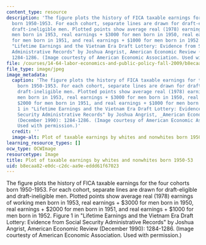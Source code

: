 ```yaml
---
content_type: resource
description: 'The figure plots the history of FICA taxable earnings for the four cohorts
  born 1950-1953. For each cohort, separate lines are drawn for draft-eligible and
  draft-ineligible men. Plotted points show average real (1978) earnings of working
  men born in 1953, real earnings + $3000 for men born in 1950, real earnings + $2000
  for men born in 1951, and real earnings + $1000 for men born in 1952. Figure 1 in
  "Lifetime Earnings and the Vietnam Era Draft Lottery: Evidence from Social Security
  Administrative Records" by Joshua Angrist, American Economic Review (December 1990):
  1284-1286. (Image courtesty of American Economic Association. Used with permission.)'
file: /courses/14-64-labor-economics-and-public-policy-fall-2009/b8ecaa82e0dcc2dcaa9eeddd61f67023_14-64f09.jpg
file_type: image/jpeg
image_metadata:
  caption: 'The figure plots the history of FICA taxable earnings for the four cohorts
    born 1950-1953. For each cohort, separate lines are drawn for draft-eligible and
    draft-ineligible men. Plotted points show average real (1978) earnings of working
    men born in 1953, real earnings + $3000 for men born in 1950, real earnings +
    $2000 for men born in 1951, and real earnings + $1000 for men born in 1952. Figure
    1 in "Lifetime Earnings and the Vietnam Era Draft Lottery: Evidence from Social
    Security Administrative Records" by Joshua Angrist, _American Economic Review_
    (December 1990): 1284-1286. (Image courtesy of American Economic Association.
    Used with permission.)'
  credit: ''
  image-alt: Plot of taxable earnings by whites and nonwhites born 1950-53.
learning_resource_types: []
ocw_type: OCWImage
resourcetype: Image
title: Plot of taxable earnings by whites and nonwhites born 1950-53
uid: b8ecaa82-e0dc-c2dc-aa9e-eddd61f67023
---
```

The figure plots the history of FICA taxable earnings for the four cohorts born 1950-1953. For each cohort, separate lines are drawn for draft-eligible and draft-ineligible men. Plotted points show average real (1978) earnings of working men born in 1953, real earnings + $3000 for men born in 1950, real earnings + $2000 for men born in 1951, and real earnings + $1000 for men born in 1952. Figure 1 in "Lifetime Earnings and the Vietnam Era Draft Lottery: Evidence from Social Security Administrative Records" by Joshua Angrist, American Economic Review (December 1990): 1284-1286. (Image courtesty of American Economic Association. Used with permission.)

